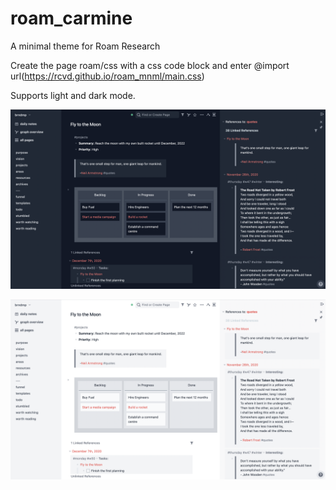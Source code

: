 # roam_carmine

A minimal theme for Roam Research

Create the page roam/css with a css code block and enter @import url(https://rcvd.github.io/roam_mnml/main.css)

Supports light and dark mode.

![](darkmode.png)


![](lightmode.png)
